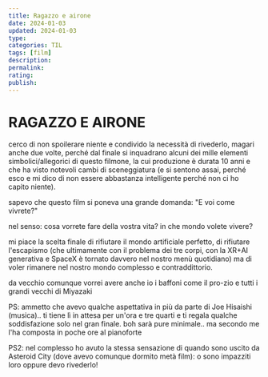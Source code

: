 ```yaml
---
title: Ragazzo e airone
date: 2024-01-03
updated: 2024-01-03
type: 
categories: TIL
tags: [film]
description: 
permalink: 
rating: 
publish: 
---
```

# RAGAZZO E AIRONE

cerco di non spoilerare niente e condivido la necessità di rivederlo, magari anche due volte, perché dal finale si inquadrano alcuni dei mille elementi simbolici/allegorici di questo filmone, la cui produzione è durata 10 anni e che ha visto notevoli cambi di sceneggiatura (e si sentono assai, perché esco e mi dico di non essere abbastanza intelligente perché non ci ho capito niente).

sapevo che questo film si poneva una grande domanda: "E voi come vivrete?"

nel senso: cosa vorrete fare della vostra vita? in che mondo volete vivere?

mi piace la scelta finale di rifiutare il mondo artificiale perfetto, di rifiutare l'escapismo (che ultimamente con il problema dei tre corpi, con la XR+AI generativa e SpaceX è tornato davvero nel nostro menù quotidiano) ma di voler rimanere nel nostro mondo complesso e contraddittorio.

da vecchio comunque vorrei avere anche io i baffoni come il pro-zio e tutti i grandi vecchi di Miyazaki

PS: ammetto che avevo qualche aspettativa in più da parte di Joe Hisaishi (musica).. ti tiene lì in attesa per un'ora e tre quarti e ti regala qualche soddisfazione solo nel gran finale. boh sarà pure minimale.. ma secondo me l'ha composta in poche ore al pianoforte

PS2: nel complesso ho avuto la stessa sensazione di quando sono uscito da Asteroid City (dove avevo comunque dormito metà film): o sono impazziti loro oppure devo rivederlo!
